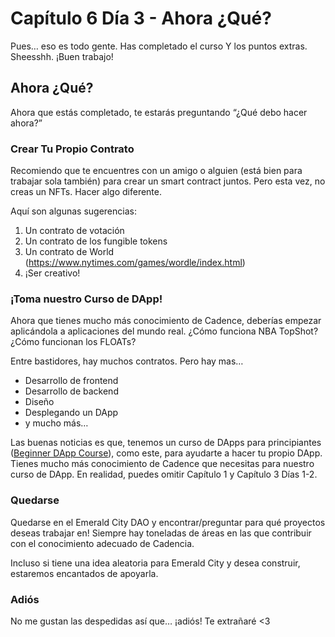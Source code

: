 # Capítulo 6 Día 3 - Ahora ¿Qué? 

Pues… eso es todo gente. Has completado el curso Y los puntos extras. Sheesshh. ¡Buen trabajo! 

## Ahora ¿Qué? 

Ahora que estás completado, te estarás preguntando “¿Qué debo hacer ahora?”

### Crear Tu Propio Contrato

Recomiendo que te encuentres con un amigo o alguien (está bien para trabajar sola también) para crear un smart contract juntos. Pero esta vez, no creas un NFTs. Hacer algo diferente. 

Aquí son algunas sugerencias:

1. Un contrato de votación
2. Un contrato de los fungible tokens
3. Un contrato de World (https://www.nytimes.com/games/wordle/index.html)
4. ¡Ser creativo! 

### ¡Toma nuestro Curso de DApp!

Ahora que tienes mucho más conocimiento de Cadence, deberías empezar aplicándola a aplicaciones del mundo real. ¿Cómo funciona NBA TopShot? ¿Cómo funcionan los FLOATs? 

Entre bastidores, hay muchos contratos. Pero hay mas…
- Desarrollo de frontend
- Desarrollo de backend
- Diseño
- Desplegando un DApp
- y mucho más… 

Las buenas noticias es que, tenemos un curso de DApps para principiantes (<a href="https://github.com/emerald-dao/beginner-dapp-course">Beginner DApp Course</a>), como este, para ayudarte a hacer tu propio DApp. Tienes mucho más conocimiento de Cadence que necesitas para nuestro curso de DApp. En realidad, puedes omitir Capítulo 1 y Capítulo 3 Días 1-2. 

### Quedarse

Quedarse en el Emerald City DAO y encontrar/preguntar para qué proyectos deseas trabajar en! Siempre hay toneladas de áreas en las que contribuir con el conocimiento adecuado de Cadencia. 

Incluso si tiene una idea aleatoria para Emerald City y desea construir, estaremos encantados de apoyarla.

### Adiós

No me gustan las despedidas así que… ¡adiós! Te extrañaré <3
